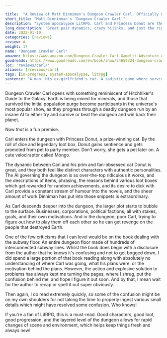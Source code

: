 ```yaml
---

title:  "A Review of Matt Dinniman's Dungeon Crawler Carl. Officially my favourite LitRPG."
short_title: "Matt Dinninman's 'Dungeon Crawler Carl'"
description: "System apocalypse LitRPG. Carl and Princess Donut are the real power couple I never knew I needed."
long_description: "Great pair dynamics, crazy hijinks, and just the right amount of larger plot to keep me excited for future installments whilst keeping the pacing action-packed."
date: 2022-01-10
categories: [reviews]
review: A
weight: 17
name: "Dungeon Crawler Carl"
amazon: https://www.amazon.com/Dungeon-Crawler-Carl-Gamelit-Adventure-ebook/dp/B08BKGYQXW
goodreads: https://www.goodreads.com/en/book/show/54659324-dungeon-crawler-carl
loc: 'reviews/carl/'
aliases: [/reviews/carl]
tags: [in-progress, system-apocalypse, litrpg]
sentence: "A man. His ex-girlfriend's cat. A sadistic game where survival depends on killing your prey in the most entertaining way possible."
---
```


Dungeon Crawler Carl opens with something reminiscent of Hitchhiker's Guide to the Galaxy. Earth is being mined for minerals, and those that survived the initial population purge become participants in the universe's most popular show, as they progress through a deadly dungeon run by an insane AI to either try and survive or beat the dungeon and win back their planet.

Now *that* is a fun premise.

Carl enters the dungeon with Princess Donut, a prize-winning cat. By the roll of dice and legendary loot box, Donut gains sentience and gets promoted from pet to party member. Don't worry, she gets a pet later on. A cute velociraptor called Mongo.

The dynamic between Carl and his prim and fan-obsessed cat Donut is great, and they both feel like distinct characters with authentic personalities. The AI governing the dungeon is so over-the-top ridiculous it works, and the descriptions of items, phrasing, the reasons behind various loot boxes which get rewarded for random achievements, and its desire to dick with Carl provide a constant stream of humour into the novels, and the sheer amount of work Dinniman has put into those snippets is extraordinary. 

As Carl descends deeper into the dungeon, the larger plot starts to bubble to the surface. Businesses, corporations, political factions, all with stakes, goals, and their own motivations. And in the dungeon, poor Carl, trying to figure out how to play them off each other so he can get revenge on the people that destroyed Earth. 

One of the few criticisms that I can level would be on the book dealing with the subway floor. An entire dungeon floor made of hundreds of interconnected subway lines. Whilst the book does begin with a disclosure from the author that he knows it's confusing and not to get bogged down, I did spend a large portion of that book reading along with absolutely no understanding of where Carl was going, what his plans were, or the motivation behind the plans. However, the action and explosive solution to problems has always kept me turning the pages, where I shrug, put the confusion behind me, and hope I figure it out soon. And by that, I mean wait for the author to recap or spell it out super obviously.

Then again, I do read extremely quickly, so some of the confusion might be on my own shoulders for not taking the time to properly ingest various small details which might have resolved some confusion. Who knows!

If you're a fan of LitRPG, this is a must-read. Good characters, good loot, good progression, and the layered level of the dungeon allows for rapid changes of scene and environment, which helps keep things fresh and always new!